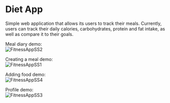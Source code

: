 # Diet App
Simple web application that allows its users to track their meals. Currently, users can track their daily calories, carbohydrates, protein and fat intake, as well as compare it to their goals.  
  
Meal diary demo:  
![FitnessAppSS2](https://user-images.githubusercontent.com/61991729/178389225-ad1e6cc0-fdbf-4f02-b5cd-e634faa4faeb.png)  

Creating a meal demo:  
![FitnessAppSS1](https://user-images.githubusercontent.com/61991729/178389238-ca5b7bec-cfbd-4b1f-ad96-540886d7e976.png)

Adding food demo:  
![FitnessAppSS4](https://user-images.githubusercontent.com/61991729/178391921-66e7d05a-c3cb-4317-b204-9116d2e19850.png)  

Profile demo:  
![FitnessAppSS3](https://user-images.githubusercontent.com/61991729/178391944-b748f171-5287-4d62-8563-92abe1076af0.png)  

